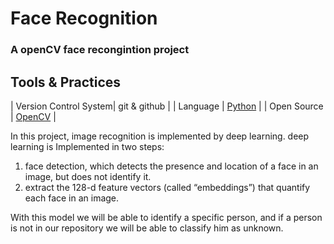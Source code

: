 # Face Recognition

### A openCV face recongintion project

## Tools & Practices
| Version Control System| git & github |
| Language | [Python](https://www.python.org/) |
| Open Source | [OpenCV](https://opencv.org/) |

In this project, image recognition is implemented by deep learning.
deep learning is Implemented in two steps:
1. face detection, which detects the presence and location of a face in an image, but does not identify it.
2. extract the 128-d feature vectors (called “embeddings”) that quantify each face in an image.

With this model we will be able to identify a specific person, and if a person is not in our repository we will be able to classify him as unknown.

